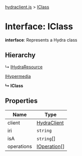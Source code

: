 [hydraclient.js](../README.md) > [IClass](../interfaces/iclass.md)



# Interface: IClass

**interface**: Represents a Hydra class

## Hierarchy


↳  [IHydraResource](ihydraresource.md)




 [IHypermedia](ihypermedia.md)

**↳ IClass**








## Properties

| Name  | Type                
| ------ | ------------------- 
| client | [HydraClient](../classes/hydraclient.md)
| iri | `string`
| isA | `string`[]
| operations | [IOperation](ioperation.md)[]


